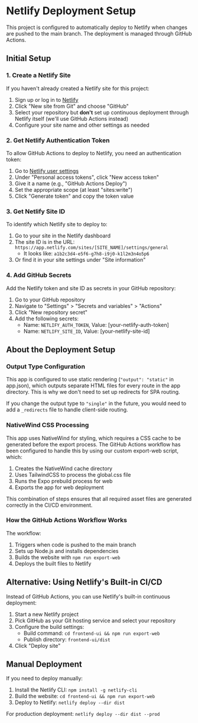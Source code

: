 # Netlify Deployment Setup

This project is configured to automatically deploy to Netlify when changes are pushed to the main branch. The deployment is managed through GitHub Actions.

## Initial Setup

### 1. Create a Netlify Site

If you haven't already created a Netlify site for this project:

1. Sign up or log in to [Netlify](https://app.netlify.com/)
2. Click "New site from Git" and choose "GitHub"
3. Select your repository but **don't** set up continuous deployment through Netlify itself (we'll use GitHub Actions instead)
4. Configure your site name and other settings as needed

### 2. Get Netlify Authentication Token

To allow GitHub Actions to deploy to Netlify, you need an authentication token:

1. Go to [Netlify user settings](https://app.netlify.com/user/applications)
2. Under "Personal access tokens", click "New access token"
3. Give it a name (e.g., "GitHub Actions Deploy")
4. Set the appropriate scope (at least "sites:write")
5. Click "Generate token" and copy the token value

### 3. Get Netlify Site ID

To identify which Netlify site to deploy to:

1. Go to your site in the Netlify dashboard
2. The site ID is in the URL: `https://app.netlify.com/sites/[SITE_NAME]/settings/general`
   - It looks like: `a1b2c3d4-e5f6-g7h8-i9j0-k1l2m3n4o5p6`
3. Or find it in your site settings under "Site information"

### 4. Add GitHub Secrets

Add the Netlify token and site ID as secrets in your GitHub repository:

1. Go to your GitHub repository
2. Navigate to "Settings" > "Secrets and variables" > "Actions"
3. Click "New repository secret"
4. Add the following secrets:
   - Name: `NETLIFY_AUTH_TOKEN`, Value: [your-netlify-auth-token]
   - Name: `NETLIFY_SITE_ID`, Value: [your-netlify-site-id]

## About the Deployment Setup

### Output Type Configuration

This app is configured to use static rendering (`"output": "static"` in app.json), which outputs separate HTML files for every route in the app directory. This is why we don't need to set up redirects for SPA routing.

If you change the output type to `"single"` in the future, you would need to add a `_redirects` file to handle client-side routing.

### NativeWind CSS Processing

This app uses NativeWind for styling, which requires a CSS cache to be generated before the export process. The GitHub Actions workflow has been configured to handle this by using our custom export-web script, which:

1. Creates the NativeWind cache directory
2. Uses TailwindCSS to process the global.css file
3. Runs the Expo prebuild process for web
4. Exports the app for web deployment

This combination of steps ensures that all required asset files are generated correctly in the CI/CD environment.

### How the GitHub Actions Workflow Works

The workflow:

1. Triggers when code is pushed to the main branch
2. Sets up Node.js and installs dependencies
3. Builds the website with `npm run export-web`
4. Deploys the built files to Netlify

## Alternative: Using Netlify's Built-in CI/CD

Instead of GitHub Actions, you can use Netlify's built-in continuous deployment:

1. Start a new Netlify project
2. Pick GitHub as your Git hosting service and select your repository
3. Configure the build settings:
   - Build command: `cd frontend-ui && npm run export-web`
   - Publish directory: `frontend-ui/dist`
4. Click "Deploy site"

## Manual Deployment

If you need to deploy manually:

1. Install the Netlify CLI: `npm install -g netlify-cli`
2. Build the website: `cd frontend-ui && npm run export-web`
3. Deploy to Netlify: `netlify deploy --dir dist`

For production deployment: `netlify deploy --dir dist --prod`
